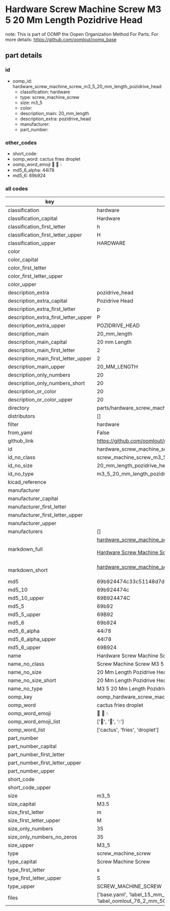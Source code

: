# Hardware Screw Machine Screw M3 5 20 Mm Length Pozidrive Head  

note: This is part of OOMP the Oopen Organization Method For Parts. For more details: https://github.com/oomlout/oomp_base

##  part details





### id
* oomp_id: hardware_screw_machine_screw_m3_5_20_mm_length_pozidrive_head
  * classification: hardware
  * type: screw_machine_screw
  * size: m3_5
  * color: 
  * description_main: 20_mm_length
  * description_extra: pozidrive_head
  * manufacturer: 
  * part_number: 

### other_codes
* short_code: 
* oomp_word: cactus fries droplet
* oomp_word_emoji :cactus: :fries: :droplet:
* md5_6_alpha: 44i78
* md5_6: 69b924

### all codes 
| key | value |  
| --- | --- |  
| classification | hardware |  
| classification_capital | Hardware |  
| classification_first_letter | h |  
| classification_first_letter_upper | H |  
| classification_upper | HARDWARE |  
| color |  |  
| color_capital |  |  
| color_first_letter |  |  
| color_first_letter_upper |  |  
| color_upper |  |  
| description_extra | pozidrive_head |  
| description_extra_capital | Pozidrive Head |  
| description_extra_first_letter | p |  
| description_extra_first_letter_upper | P |  
| description_extra_upper | POZIDRIVE_HEAD |  
| description_main | 20_mm_length |  
| description_main_capital | 20 mm Length |  
| description_main_first_letter | 2 |  
| description_main_first_letter_upper | 2 |  
| description_main_upper | 20_MM_LENGTH |  
| description_only_numbers | 20 |  
| description_only_numbers_short | 20 |  
| description_or_color | 20 |  
| description_or_color_upper | 20 |  
| directory | parts/hardware_screw_machine_screw_m3_5_20_mm_length_pozidrive_head |  
| distributors | [] |  
| filter | hardware |  
| from_yaml | False |  
| github_link | https://github.com/oomlout/oomlout_oomp_part_src/tree/main/parts/hardware_screw_machine_screw_m3_5_20_mm_length_pozidrive_head/working |  
| id | hardware_screw_machine_screw_m3_5_20_mm_length_pozidrive_head |  
| id_no_class | screw_machine_screw_m3_5_20_mm_length_pozidrive_head |  
| id_no_size | 20_mm_length_pozidrive_head |  
| id_no_type | m3_5_20_mm_length_pozidrive_head |  
| kicad_reference |  |  
| manufacturer |  |  
| manufacturer_capital |  |  
| manufacturer_first_letter |  |  
| manufacturer_first_letter_upper |  |  
| manufacturer_upper |  |  
| manufacturers | [] |  
| markdown_full | [hardware_screw_machine_screw_m3_5_20_mm_length_pozidrive_head](https://github.com/oomlout/oomlout_oomp_part_src/tree/main/parts/hardware_screw_machine_screw_m3_5_20_mm_length_pozidrive_head/working)<br>[](https://github.com/oomlout/oomlout_oomp_part_src/tree/main/parts/hardware_screw_machine_screw_m3_5_20_mm_length_pozidrive_head/working)<br>[Hardware Screw Machine Screw M3 5 20 Mm Length Pozidrive Head](https://github.com/oomlout/oomlout_oomp_part_src/tree/main/parts/hardware_screw_machine_screw_m3_5_20_mm_length_pozidrive_head/working)<br><br> |  
| markdown_short | [hardware_screw_machine_screw_m3_5_20_mm_length_pozidrive_head](https://github.com/oomlout/oomlout_oomp_part_src/tree/main/parts/hardware_screw_machine_screw_m3_5_20_mm_length_pozidrive_head/working)<br><br> |  
| md5 | 69b924474c33c51148d7d735d39d966b |  
| md5_10 | 69b924474c |  
| md5_10_upper | 69B924474C |  
| md5_5 | 69b92 |  
| md5_5_upper | 69B92 |  
| md5_6 | 69b924 |  
| md5_6_alpha | 44i78 |  
| md5_6_alpha_upper | 44I78 |  
| md5_6_upper | 69B924 |  
| name | Hardware Screw Machine Screw M3 5 20 Mm Length Pozidrive Head |  
| name_no_class | Screw Machine Screw M3 5 20 Mm Length Pozidrive Head |  
| name_no_size | 20 Mm Length Pozidrive Head |  
| name_no_size_short | 20 Mm Length Pozidrive Head |  
| name_no_type | M3 5 20 Mm Length Pozidrive Head |  
| oomp_key | oomp_hardware_screw_machine_screw_m3_5_20_mm_length_pozidrive_head |  
| oomp_word | cactus fries droplet |  
| oomp_word_emoji | :cactus: :fries: :droplet: |  
| oomp_word_emoji_list | [':cactus:', ':fries:', ':droplet:'] |  
| oomp_word_list | ['cactus', 'fries', 'droplet'] |  
| part_number |  |  
| part_number_capital |  |  
| part_number_first_letter |  |  
| part_number_first_letter_upper |  |  
| part_number_upper |  |  
| short_code |  |  
| short_code_upper |  |  
| size | m3_5 |  
| size_capital | M3.5 |  
| size_first_letter | m |  
| size_first_letter_upper | M |  
| size_only_numbers | 35 |  
| size_only_numbers_no_zeros | 35 |  
| size_upper | M3_5 |  
| type | screw_machine_screw |  
| type_capital | Screw Machine Screw |  
| type_first_letter | s |  
| type_first_letter_upper | S |  
| type_upper | SCREW_MACHINE_SCREW |  
| files | ['base.yaml', 'label_15_mm_30_mm.pdf', 'label_15_mm_30_mm.svg', 'label_76_2_mm_50_8_mm.pdf', 'label_76_2_mm_50_8_mm.svg', 'label_oomlout_76_2_mm_50_8_mm.pdf', 'label_oomlout_76_2_mm_50_8_mm.svg', 'readme.md', 'working.json', 'working.yaml'] |  
